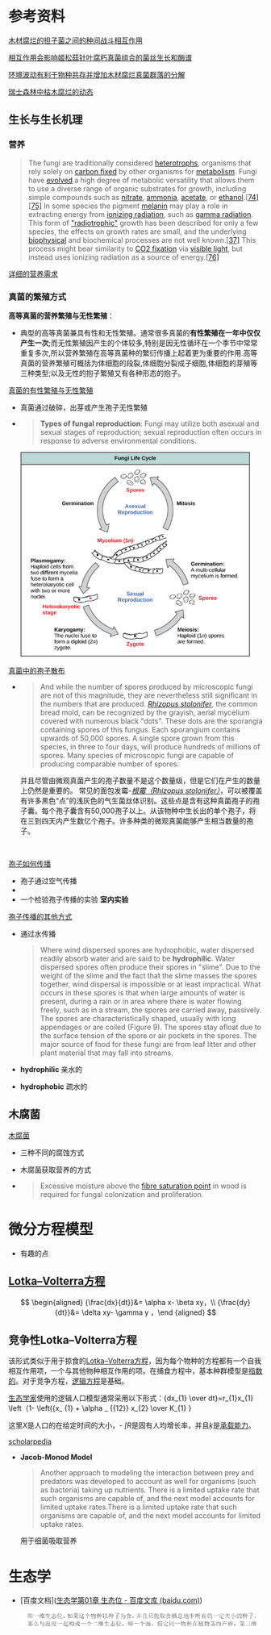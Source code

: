 # 参考资料



[木材腐烂的担子菌之间的种间战斗相互作用](https://academic.oup.com/femsec/article/31/3/185/461131?login=true)

[相互作用会影响姬松菇针叶腐朽真菌组合的菌丝生长和酶谱](https://journals.plos.org/plosone/article?id=10.1371/journal.pone.0185171)

[环境波动有利于物种共存并增加木材腐烂真菌群落的分解](https://link.springer.com/article/10.1007/s00442-006-0406-3)

[瑞士森林中枯木腐烂的动态](https://link.springer.com/article/10.1186/s40663-020-00248-x)

##  生长与生长机理

###  营养

> The fungi are traditionally considered [heterotrophs](https://en.wikipedia.org/wiki/Heterotroph), organisms that rely solely on [carbon fixed](https://en.wikipedia.org/wiki/Carbon_fixation) by other organisms for [metabolism](https://en.wikipedia.org/wiki/Metabolism). Fungi have [evolved](https://en.wikipedia.org/wiki/Evolution) a high degree of metabolic versatility that allows them to use a diverse range of organic substrates for growth, including simple compounds such as [nitrate](https://en.wikipedia.org/wiki/Nitrate), [ammonia](https://en.wikipedia.org/wiki/Ammonia), [acetate](https://en.wikipedia.org/wiki/Acetate), or [ethanol](https://en.wikipedia.org/wiki/Ethanol).[[74\]](https://en.wikipedia.org/wiki/Fungus#cite_note-Marzluf1981-74)[[75\]](https://en.wikipedia.org/wiki/Fungus#cite_note-Heynes1994-75) In some species the pigment [melanin](https://en.wikipedia.org/wiki/Melanin) may play a role in extracting energy from [ionizing radiation](https://en.wikipedia.org/wiki/Ionizing_radiation), such as [gamma radiation](https://en.wikipedia.org/wiki/Gamma_rays). This form of ["radiotrophic"](https://en.wikipedia.org/wiki/Radiotrophic_fungus) growth has been described for only a few species, the effects on growth rates are small, and the underlying [biophysical](https://en.wikipedia.org/wiki/Biophysics) and biochemical processes are not well known.[[37\]](https://en.wikipedia.org/wiki/Fungus#cite_note-Dadachova2007-37) This process might bear similarity to [CO2 fixation](https://en.wikipedia.org/wiki/Carbon_fixation) via [visible light](https://en.wikipedia.org/wiki/Visible_spectrum), but instead uses ionizing radiation as a source of energy.[[76\]](https://en.wikipedia.org/wiki/Fungus#cite_note-Dadachova2008-76)



[详细的营养需求](https://www.biologydiscussion.com/fungi/nutrition-in-fungi-with-diagrams-botany/63004)



### 真菌的繁殖方式

**高等真菌的营养繁殖与无性繁殖**：

+ 典型的高等真菌兼具有性和无性繁殖。通常很多真菌的**有性繁殖在一年中仅仅产生一次**;而无性繁殖因产生的个体较多,特别是因无性循环在一个季节中常常重复多次,所以营养繁殖在高等真菌种的繁衍传播上起着更为重要的作用.高等真菌的营养繁殖可概括为体细胞的段裂,体细胞分裂成子细胞,体细胞的芽殖等三种类型;以及无性的抱子繁殖又有各种形态的抱子。











[真菌的有性繁殖与无性繁殖](https://bio.libretexts.org/Bookshelves/Introductory_and_General_Biology/Book%3A_General_Biology_(Boundless)/24%3A_Fungi/24.1%3A_Characteristics_of_Fungi/24.1C%3A_Fungi_Reproduction#:~:text=Fungi%20reproduce%20asexually%20by%20fragmentation%2C%20budding%2C%20or%20producing%20spores.&text=The%20most%20common%20mode%20of,genetically%20identical%20to%20that%20parent.)

+ 真菌通过破碎，出芽或产生孢子无性繁殖

+ > **Types of fungal reproduction**: Fungi may utilize both asexual and sexual stages of reproduction; sexual reproduction often occurs in response to adverse environmental conditions.

  <img src=".\ResourceForMarkDown\figure-24-01-07.jpeg" style="zoom: 67%;" />





[真菌中的孢子散布](http://www.botany.hawaii.edu/faculty/wong/BOT135/Lect05_a.htm)

+ > And while the number of spores produced by microscopic fungi are not of this magnitude, they are nevertheless still significant in the numbers that are produced. *[Rhizopus stolonifer](http://www.botany.hawaii.edu/faculty/wong/BOT135/Rhizopus_sporangia.GIF)*, the common bread mold, can be recognized by the grayish, aerial mycelium covered with numerous black "dots". These dots are the sporangia containing spores of this fungus. Each sporangium contains upwards of 50,000 spores. A single spore grown from this species, in three to four days, will produce hundreds of millions of spores. Many species of microscopic fungi are capable of producing comparable number of spores.

  并且尽管由微观真菌产生的孢子数量不是这个数量级，但是它们在产生的数量上仍然是重要的。 常见的面包发霉-*[根霉（Rhizopus stolonifer）](http://www.botany.hawaii.edu/faculty/wong/BOT135/Rhizopus_sporangia.GIF)*，可以被覆盖有许多黑色“点”的浅灰色的气生菌丝体识别。这些点是含有这种真菌孢子的孢子囊。每个孢子囊含有50,000孢子以上。从该物种中生长出的单个孢子，将在三到四天内产生数亿个孢子。许多种类的微观真菌能够产生相当数量的孢子。

​       

[孢子如何传播](http://www.botany.hawaii.edu/faculty/wong/BOT135/Lect05_b.htm)

+ 孢子通过空气传播
+ 
+ 一个检验孢子传播的实验 **室内实验**

[孢子传播的其他方式](http://www.botany.hawaii.edu/faculty/wong/BOT135/Lect05_c.htm)

+ 通过水传播

  > Where wind dispersed spores are hydrophobic, water dispersed readily absorb water and are said to be **hydrophilic**. Water dispersed spores often produce their spores in "slime". Due to the weight of the slime and the fact that the slime masses the spores together, wind dispersal is impossible or at least impractical. What occurs in these spores is that when large amounts of water is present, during a rain or in area where there is water flowing freely, such as in a stream, the spores are carried away, passively. The spores are characteristically shaped, usually with long appendages or are coiled (Figure 9). The spores stay afloat due to the surface tension of the spore or air pockets in the spores. The major source of food for these fungi are from leaf litter and other plant material that may fall into streams. 

+ **hydrophilic** 亲水的
+ **hydrophobic** 疏水的

##  木腐菌

[木腐菌](https://en.wikipedia.org/wiki/Wood-decay_fungus)

+ 三种不同的腐蚀方式

+ 木腐菌获取营养的方式

+ > Excessive moisture above the [fibre saturation point](https://en.wikipedia.org/wiki/Fibre_saturation_point) in wood is required for fungal colonization and proliferation.

#  微分方程模型



+ 有趣的点

## [Lotka–Volterra方程](https://en.wikipedia.org/wiki/Lotka%E2%80%93Volterra_equations)

$$
\begin{aligned} {\frac{dx}{dt}}&= \alpha x- \beta xy，\\ {\frac{dy}{dt}}&= \delta xy- \gamma y ，\end {aligned}
$$

##  竞争性Lotka–Volterra方程

该形式类似于用于掠食的[Lotka–Volterra方程](https://en.wikipedia.org/wiki/Lotka–Volterra_equations)，因为每个物种的方程都有一个自我相互作用项，一个与其他物种相互作用的项。在捕食方程中，基本种群模型是[指数的](https://en.wikipedia.org/wiki/Exponential_function)。对于竞争方程，[逻辑方程](https://en.wikipedia.org/wiki/Logistic_function#Logistic_differential_equation)是基础。

[生态学家](https://en.wikipedia.org/wiki/Ecology)使用的逻辑人口模型通常采用以下形式：{dx_{1} \over dt}=r_{1}x_{1} \left（1- \left({x_ {1} + \alpha _ {{12}} x_{2} \over K_{1} }

这里*X*是人口的在给定时间的大小，*- [R*是固有人均增长率，并且*ķ*是[承载能力](https://en.wikipedia.org/wiki/Carrying_capacity)。





[scholarpedia](http://www.scholarpedia.org/article/Predator-prey_model#Lotka-Volterra_Model)

+ **Jacob-Monod Model**

  > Another approach to modeling the interaction between prey and predators was developed to account as well for organisms (such as bacteria) taking up nutrients. There is a limited uptake rate that such organisms are capable of, and the next model accounts for limited uptake rates.There is a limited uptake rate that such organisms are capable of, and the next model accounts for limited uptake rates. 

  用于细菌吸取营养

#  生态学

+ [百度文档]([生态学第01章 生态位 - 百度文库 (baidu.com)](https://wenku.baidu.com/view/0ca16b26cf2f0066f5335a8102d276a2012960f0.html))

  <img src=".\Resource\WeChat1.png" style="zoom: 200%;" />